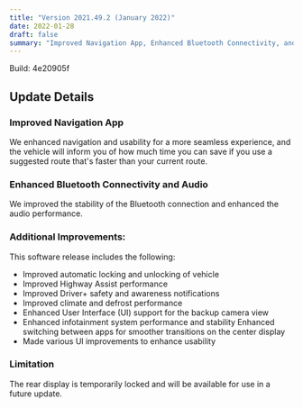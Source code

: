 ```yaml
---
title: "Version 2021.49.2 (January 2022)"
date: 2022-01-28
draft: false
summary: "Improved Navigation App, Enhanced Bluetooth Connectivity, and Additional Improvements."
---
```

Build: 4e20905f

## Update Details

### Improved Navigation App
We enhanced navigation and usability for a more seamless experience, and the vehicle will inform you of how much time you can save if you use a suggested route that's faster than your current route.

### Enhanced Bluetooth Connectivity and Audio
We improved the stability of the Bluetooth connection and enhanced the audio performance.

### Additional Improvements:
This software release includes the following:
* Improved automatic locking and unlocking of vehicle
* Improved Highway Assist performance
* Improved Driver+ safety and awareness notifications
* Improved climate and defrost performance
* Enhanced User Interface (UI) support for the backup camera view
* Enhanced infotainment system performance and stability
Enhanced switching between apps for smoother transitions on the center display
* Made various Ul improvements to enhance usability

### Limitation
The rear display is temporarily locked and will be available for use in a future update.
